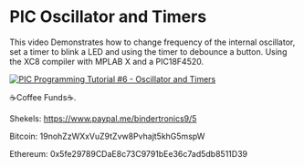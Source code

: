 # **PIC Oscillator and Timers**

This video Demonstrates how to change frequency of the internal oscillator, set a timer to blink a LED and using the timer to debounce a button. Using the XC8 compiler with MPLAB X and a PIC18F4520.

[![PIC Programming Tutorial #6 - Oscillator and Timers](https://img.youtube.com/vi/E-UMOx7qv2k/0.jpg)](https://www.youtube.com/watch?v=E-UMOx7qv2k "PIC Programming Tutorial #6 - Oscillator and Timers")

☕Coffee Funds☕.

Shekels: 
https://www.paypal.me/bindertronics9/5

Bitcoin: 
19nohZzWXxVuZ9tZvw8Pvhajt5khG5mspW

Ethereum: 
0x5fe29789CDaE8c73C9791bEe36c7ad5db8511D39











